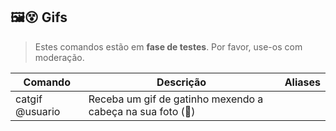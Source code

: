 ## 🖼️😵‍ Gifs
> Estes comandos estão em **fase de testes**. Por favor, use-os com moderação.

| Comando | Descrição  | Aliases |
|--|--|--|
|catgif @usuario| Receba um gif de gatinho mexendo a cabeça na sua foto (🤔)||
